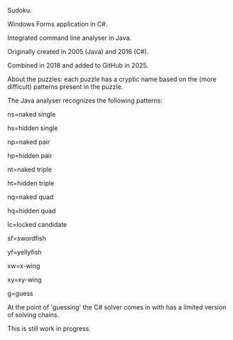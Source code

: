 Sudoku.

Windows Forms application in C#.

Integrated command line analyser in Java.

Originally created in 2005 (Java) and 2016 (C#).

Combined in 2018 and added to GitHub in 2025.

About the puzzles: each puzzle has a cryptic name based on the (more difficult) patterns present in the puzzle.

The Java analyser recognizes the following patterns:

ns=naked single

hs=hidden single

np=naked pair

hp=hidden pair

nt=naked triple

ht=hidden triple

nq=naked quad

hq=hidden quad

lc=locked candidate

sf=swordfish

yf=yellyfish

xw=x-wing

xy=xy-wing

g=guess

At the point of 'guessing' the C# solver comes in with has a limited version of solving chains.

This is still work in progress.

